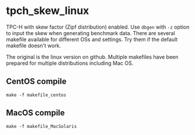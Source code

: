 # tpch_skew_linux

TPC-H with skew factor (Zipf distribution) enabled. Use `dbgen` with `-z` option to input the skew when generating benchmark data. There are several makefile available for different OSs and settings. Try them if the default makefile doesn't work.

The original is the linux version on github. Multiple makefiles have been prepared for multiple distributions including Mac OS.


## CentOS compile

    make -f makefile_centos


## MacOS compile

    make -f makefile_MacSolaris




